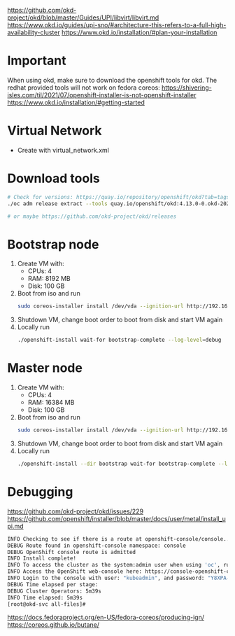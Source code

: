 https://github.com/okd-project/okd/blob/master/Guides/UPI/libvirt/libvirt.md
https://www.okd.io/guides/upi-sno/#architecture-this-refers-to-a-full-high-availability-cluster
https://www.okd.io/installation/#plan-your-installation


# Important
When using okd, make sure to download the openshift tools for okd. The redhat provided tools will not work on fedora coreos: https://shivering-isles.com/til/2021/07/openshift-installer-is-not-openshift-installer
https://www.okd.io/installation/#getting-started



# Virtual Network
- Create with virtual_network.xml

# Download tools
```bash
# Check for versions: https://quay.io/repository/openshift/okd?tab=tags&tag=latest
./oc adm release extract --tools quay.io/openshift/okd:4.13.0-0.okd-2023-08-18-135805

# or maybe https://github.com/okd-project/okd/releases
```

# Bootstrap node
1. Create VM with:
    - CPUs: 4
    - RAM: 8192 MB
    - Disk: 100 GB
2. Boot from iso and run
    ```bash
    sudo coreos-installer install /dev/vda --ignition-url http://192.168.100.2:8080/bootstrap.ign --image-url http://192.168.100.2:8080/fedora-coreos-38.20230806.3.0-metal.x86_64.raw.xz  --insecure-ignition -–insecure
    ```
3. Shutdown VM, change boot order to boot from disk and start VM again
4. Locally run
    ```bash
    ./openshift-install wait-for bootstrap-complete --log-level=debug
    ```

# Master node
1. Create VM with:
    - CPUs: 4
    - RAM: 16384 MB
    - Disk: 100 GB
2. Boot from iso and run
    ```bash
    sudo coreos-installer install /dev/vda --ignition-url http://192.168.100.2:8080/master.ign --image-url http://192.168.100.2:8080/fedora-coreos-38.20230806.3.0-metal.x86_64.raw.xz  --insecure-ignition -–insecure
    ```
3. Shutdown VM, change boot order to boot from disk and start VM again
4. Locally run
    ```bash
    ./openshift-install --dir bootstrap wait-for bootstrap-complete --log-level=debug
    ```



# Debugging
https://github.com/okd-project/okd/issues/229
https://github.com/openshift/installer/blob/master/docs/user/metal/install_upi.md


```bash
INFO Checking to see if there is a route at openshift-console/console...
DEBUG Route found in openshift-console namespace: console
DEBUG OpenShift console route is admitted
INFO Install complete!
INFO To access the cluster as the system:admin user when using 'oc', run 'export KUBECONFIG=/okd/install/all-files/auth/kubeconfig'
INFO Access the OpenShift web-console here: https://console-openshift-console.apps.okd-lab.okd.local
INFO Login to the console with user: "kubeadmin", and password: "Y8XPA-xnQ9L-DF3ut-YSH6F"
DEBUG Time elapsed per stage:
DEBUG Cluster Operators: 5m39s
INFO Time elapsed: 5m39s
[root@okd-svc all-files]#
```



https://docs.fedoraproject.org/en-US/fedora-coreos/producing-ign/
https://coreos.github.io/butane/